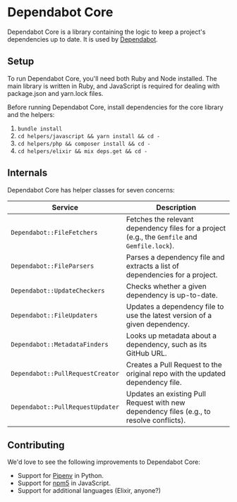 # Dependabot Core

Dependabot Core is a library containing the logic to keep a project's
dependencies up to date. It is used by [Dependabot](https://dependabot.com).

## Setup

To run Dependabot Core, you'll need both Ruby and Node installed. The main
library is written in Ruby, and JavaScript is required for dealing with
package.json and yarn.lock files.

Before running Dependabot Core, install dependencies for the core library and
the helpers:

1. `bundle install`
2. `cd helpers/javascript && yarn install && cd -`
3. `cd helpers/php && composer install && cd -`
4. `cd helpers/elixir && mix deps.get && cd -`

## Internals

Dependabot Core has helper classes for seven concerns:

| Service                    | Description                                                                                   |
|----------------------------|-----------------------------------------------------------------------------------------------|
| `Dependabot::FileFetchers`       | Fetches the relevant dependency files for a project (e.g., the `Gemfile` and `Gemfile.lock`). |
| `Dependabot::FileParsers`        | Parses a dependency file and extracts a list of dependencies for a project.                   |
| `Dependabot::UpdateCheckers`     | Checks whether a given dependency is up-to-date.                                              |
| `Dependabot::FileUpdaters`       | Updates a dependency file to use the latest version of a given dependency.                    |
| `Dependabot::MetadataFinders`    | Looks up metadata about a dependency, such as its GitHub URL.                                 |
| `Dependabot::PullRequestCreator` | Creates a Pull Request to the original repo with the updated dependency file.                 |
| `Dependabot::PullRequestUpdater` | Updates an existing Pull Request with new dependency files (e.g., to resolve conflicts).      |

## Contributing

We'd love to see the following improvements to Dependabot Core:

- Support for [Pipenv](https://github.com/kennethreitz/pipenv) in Python.
- Support for [npm5](https://www.npmjs.com/package/npm5) in JavaScript.
- Support for additional languages (Elixir, anyone?)
